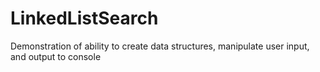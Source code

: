 # LinkedListSearch
Demonstration of ability to create data structures, manipulate user input, and output to console

